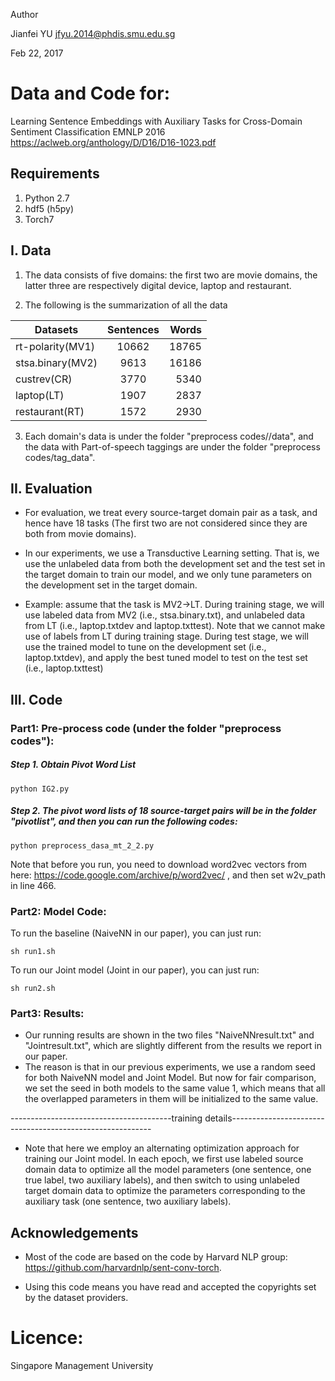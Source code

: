 Author

Jianfei YU
jfyu.2014@phdis.smu.edu.sg

Feb 22, 2017

# Data and Code for:

Learning Sentence Embeddings with Auxiliary Tasks for Cross-Domain Sentiment Classification
EMNLP 2016
https://aclweb.org/anthology/D/D16/D16-1023.pdf

## Requirements

1. Python 2.7
2. hdf5 (h5py)
3. Torch7

## I. Data

1. The data consists of five domains: the first two are movie domains, the latter three are respectively digital device, laptop and restaurant.

2. The following is the summarization of all the data

| Datasets        | Sentences | Words |
| -------------   |:---------:| -----:|
| rt-polarity(MV1)|10662      |  18765|
| stsa.binary(MV2)| 9613      |  16186|  
| custrev(CR)     | 3770      |   5340|
| laptop(LT)      | 1907      |   2837|   
| restaurant(RT)  | 1572      |   2930|


       
3. Each domain's data is under the folder "preprocess codes//data", and the data with Part-of-speech taggings are under the folder "preprocess codes/tag_data".



## II. Evaluation 

   - For evaluation, we treat every source-target domain pair as a task, and hence have 18 tasks (The first two are not considered since they are both from movie domains).
   
   - In our experiments, we use a Transductive Learning setting. That is, we use the unlabeled data from both the development set and the test set in the target domain to train our model, and we only tune parameters on the development set in the target domain.
   
   - Example: assume that the task is MV2->LT. During training stage, we will use labeled data from MV2 (i.e., stsa.binary.txt), and unlabeled data from LT (i.e., laptop.txtdev and laptop.txttest). Note that we cannot make use of labels from LT during training stage. During test stage, we will use the trained model to tune on the development set (i.e., laptop.txtdev), and apply the best tuned model to test on the test set (i.e., laptop.txttest) 
 
## III. Code

### Part1: Pre-process code (under the folder "preprocess codes"): 

##### Step 1. Obtain Pivot Word List

```
python IG2.py
```

##### Step 2. The pivot word lists of 18 source-target pairs will be in the folder "pivotlist", and then you can run the following codes:

```
python preprocess_dasa_mt_2_2.py
```

Note that before you run, you need to download word2vec vectors from here: https://code.google.com/archive/p/word2vec/  , and then set w2v_path in line 466.

### Part2: Model Code:

To run the baseline (NaiveNN in our paper), you can just run:

```
sh run1.sh
```

To run our Joint model (Joint in our paper), you can just run:

```
sh run2.sh
```

### Part3: Results:
- Our running results are shown in the two files "NaiveNNresult.txt" and "Jointresult.txt", which are slightly different from the results we report in our paper. 
- The reason is that in our previous experiments, we use a random seed for both NaiveNN model and Joint Model. 
But now for fair comparison, we set the seed in both models to the same value 1, which means that all the overlapped parameters in them will be initialized to the same value.

----------------------------------------training details----------------------------------------------------------

- Note that here we employ an alternating optimization approach for training our Joint model. In each epoch, we first use labeled source domain data to optimize all the model parameters (one sentence, one true label, two auxiliary labels), and then switch to using unlabeled target domain data to optimize the parameters corresponding to the auxiliary task (one sentence, two auxiliary labels).


## Acknowledgements

- Most of the code are based on the code by Harvard NLP group: https://github.com/harvardnlp/sent-conv-torch.

- Using this code means you have read and accepted the copyrights set by the dataset providers.

# Licence:

Singapore Management University
